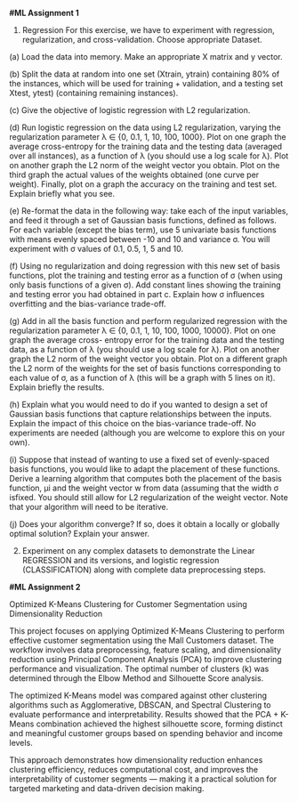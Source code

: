 **#ML Assignment 1**
1. Regression
For this exercise, we have to experiment with regression, regularization, and cross-validation. Choose
appropriate Dataset.

(a) Load the data into memory. Make an appropriate X matrix and y vector.

(b) Split the data at random into one set (Xtrain, ytrain) containing 80% of the instances, which will
be used for training + validation, and a testing set Xtest, ytest) (containing remaining instances).

(c) Give the objective of logistic regression with L2 regularization.

(d) Run logistic regression on the data using L2 regularization, varying the regularization parameter
λ ∈ {0, 0.1, 1, 10, 100, 1000}. Plot on one graph the average cross-entropy for the training data
and the testing data (averaged over all instances), as a function of λ (you should use a log scale
for λ). Plot on another graph the L2 norm of the weight vector you obtain. Plot on the third
graph the actual values of the weights obtained (one curve per weight). Finally, plot on a
graph the accuracy on the training and test set. Explain briefly what you see.

(e) Re-format the data in the following way: take each of the input variables, and feed it through
a set of Gaussian basis functions, defined as follows. For each variable (except the bias term),
use 5 univariate basis functions with means evenly spaced between -10 and 10 and variance σ.
You will experiment with σ values of 0.1, 0.5, 1, 5 and 10.

(f) Using no regularization and doing regression with this new set of basis functions, plot the
training and testing error as a function of σ (when using only basis functions of a given σ). Add
constant lines showing the training and testing error you had obtained in part c. Explain how σ
influences overfitting and the bias-variance trade-off.

(g) Add in all the basis function and perform regularized regression with the regularization
parameter λ ∈ {0, 0.1, 1, 10, 100, 1000, 10000}. Plot on one graph the average cross- entropy
error for the training data and the testing data, as a function of λ (you should use a log scale
for λ). Plot on another graph the L2 norm of the weight vector you obtain. Plot on a different
graph the L2 norm of the weights for the set of basis functions corresponding to each value
of σ, as a function of λ (this will be a graph with 5 lines on it). Explain briefly the results.

(h) Explain what you would need to do if you wanted to design a set of Gaussian basis functions
that capture relationships between the inputs. Explain the impact of this choice on the bias-variance trade-off. No experiments are needed (although you are welcome to explore this on your own).

(i) Suppose that instead of wanting to use a fixed set of evenly-spaced basis functions, you would
like to adapt the placement of these functions. Derive a learning algorithm that computes
both the placement of the basis function, μi and the weight vector w from data (assuming
that the width σ isfixed. You should still allow for L2 regularization of the weight vector.
Note that your algorithm will need to be iterative.

(j) Does your algorithm converge? If so, does it obtain a locally or globally optimal solution?
Explain your answer.

2. Experiment on any complex datasets to demonstrate the Linear REGRESSION and its versions, and
logistic regression (CLASSIFICATION) along with complete data preprocessing steps.

**#ML Assignment 2**

Optimized K-Means Clustering for Customer Segmentation using Dimensionality Reduction

This project focuses on applying Optimized K-Means Clustering to perform effective customer segmentation using the Mall Customers dataset. The workflow involves data preprocessing, feature scaling, and dimensionality reduction using Principal Component Analysis (PCA) to improve clustering performance and visualization. The optimal number of clusters (k) was determined through the Elbow Method and Silhouette Score analysis.

The optimized K-Means model was compared against other clustering algorithms such as Agglomerative, DBSCAN, and Spectral Clustering to evaluate performance and interpretability. Results showed that the PCA + K-Means combination achieved the highest silhouette score, forming distinct and meaningful customer groups based on spending behavior and income levels.

This approach demonstrates how dimensionality reduction enhances clustering efficiency, reduces computational cost, and improves the interpretability of customer segments — making it a practical solution for targeted marketing and data-driven decision making.
